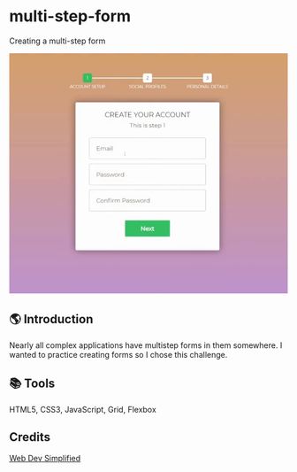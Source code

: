# multi-step-form

Creating a multi-step form

![Screen Capture](/images/ScreenCap_2022-0302-1857.png)

## 🌎 Introduction  

Nearly all complex applications have multistep forms in them somewhere. I wanted to practice creating forms so I chose this challenge.  

## 📚 Tools  

HTML5, CSS3, JavaScript, Grid, Flexbox

## Credits 

[Web Dev Simplified](https://www.youtube.com/watch?v=VdqtdKXxKhM) 



